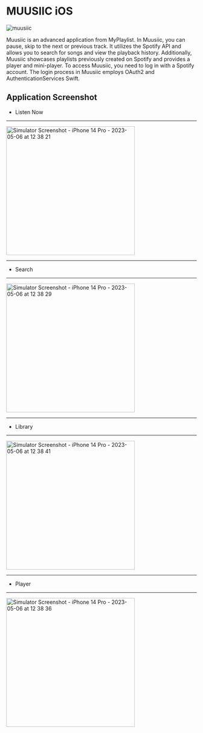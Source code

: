 #  MUUSIIC iOS

![muusiic](https://github.com/mhmmdvg/muusiic-swiftui/assets/57744555/65762258-c43b-4500-b17a-6331de2a9634)

Muusiic is an advanced application from MyPlaylist. In Muusiic, you can pause, skip to the next or previous track. It utilizes the Spotify API and allows you to search for songs and view the playback history. Additionally, Muusiic showcases playlists previously created on Spotify and provides a player and mini-player. To access Muusiic, you need to log in with a Spotify account. The login process in Muusiic employs OAuth2 and AuthenticationServices Swift.

## Application Screenshot

- Listen Now
---
<img width="340" alt="Simulator Screenshot - iPhone 14 Pro - 2023-05-06 at 12 38 21" src="https://github.com/mhmmdvg/muusiic-swiftui/assets/57744555/7fa5ac82-d94b-44ff-82b8-033d575ca925">

---

- Search
---
<img width="340" alt="Simulator Screenshot - iPhone 14 Pro - 2023-05-06 at 12 38 29" src="https://github.com/mhmmdvg/muusiic-swiftui/assets/57744555/40184d4b-b242-435c-8be5-0765055d7f03">

---

- Library
---
<img width="340" alt="Simulator Screenshot - iPhone 14 Pro - 2023-05-06 at 12 38 41" src="https://github.com/mhmmdvg/muusiic-swiftui/assets/57744555/c1fb48ff-030f-4eaa-943b-1ccf3c559b86">

---

- Player
---
<img width="340" alt="Simulator Screenshot - iPhone 14 Pro - 2023-05-06 at 12 38 36" src="https://github.com/mhmmdvg/muusiic-swiftui/assets/57744555/2160838e-fcad-4ea1-bcf7-01965cd2b417">

